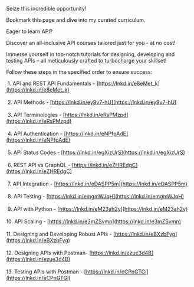 Seize this incredible opportunity!  
  
Bookmark this page and dive into my curated curriculum.  
  
Eager to learn API?  
  
Discover an all-inclusive API courses tailored just for you - at no cost!  

Immerse yourself in top-notch tutorials for designing, developing and testing APIs – all meticulously crafted to turbocharge your skillset!  

Follow these steps in the specified order to ensure success:  
  
  
 1. API and REST API Fundamentals - [https://lnkd.in/e8eMet_k](https://lnkd.in/e8eMet_k)  
      
 2. API Methods - [https://lnkd.in/ey9v7-hU](https://lnkd.in/ey9v7-hU)  
      
 3. API Terminologies - [https://lnkd.in/eRsPMzpd](https://lnkd.in/eRsPMzpd)  
      
 4. API Authentication - [https://lnkd.in/eNPfpAdE](https://lnkd.in/eNPfpAdE)  
      
 5. API Status Codes - [https://lnkd.in/egXizUrS](https://lnkd.in/egXizUrS)  
      
 6. REST API vs GraphQL - [https://lnkd.in/eZHREdgC](https://lnkd.in/eZHREdgC)  
      
 7. API Integration - [https://lnkd.in/eDASPP5m](https://lnkd.in/eDASPP5m)  
      
 8. API Testing - [https://lnkd.in/emgmWJqH](https://lnkd.in/emgmWJqH)  
      
 9. API with Python - [https://lnkd.in/eM23ah2y](https://lnkd.in/eM23ah2y)  
      
10. API Scaling - [https://lnkd.in/e3mZSvmn](https://lnkd.in/e3mZSvmn)  
      
11. Designing and Developing Robust APIs - [https://lnkd.in/eBXzbFyg](https://lnkd.in/eBXzbFyg)  
      
12. Designing APIs with Postman- [https://lnkd.in/ezue3d4B](https://lnkd.in/ezue3d4B)  
      
13. Testing APIs with Postman - [https://lnkd.in/eCPnGTGi](https://lnkd.in/eCPnGTGi)  